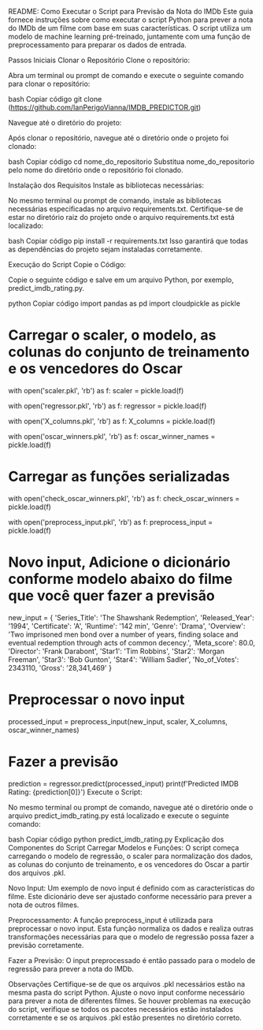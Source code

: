 README: Como Executar o Script para Previsão da Nota do IMDb
Este guia fornece instruções sobre como executar o script Python para prever a nota do IMDb de um filme com base em suas características. O script utiliza um modelo de machine learning pré-treinado, juntamente com uma função de preprocessamento para preparar os dados de entrada.

Passos Iniciais
Clonar o Repositório
Clone o repositório:

Abra um terminal ou prompt de comando e execute o seguinte comando para clonar o repositório:

bash
Copiar código
git clone (https://github.com/IanPerigoVianna/IMDB_PREDICTOR.git)


Navegue até o diretório do projeto:

Após clonar o repositório, navegue até o diretório onde o projeto foi clonado:

bash
Copiar código
cd nome_do_repositorio
Substitua nome_do_repositorio pelo nome do diretório onde o repositório foi clonado.

Instalação dos Requisitos
Instale as bibliotecas necessárias:

No mesmo terminal ou prompt de comando, instale as bibliotecas necessárias especificadas no arquivo requirements.txt. Certifique-se de estar no diretório raiz do projeto onde o arquivo requirements.txt está localizado:

bash
Copiar código
pip install -r requirements.txt
Isso garantirá que todas as dependências do projeto sejam instaladas corretamente.

Execução do Script
Copie o Código:

Copie o seguinte código e salve em um arquivo Python, por exemplo, predict_imdb_rating.py.

python
Copiar código
import pandas as pd
import cloudpickle as pickle

# Carregar o scaler, o modelo, as colunas do conjunto de treinamento e os vencedores do Oscar
with open('scaler.pkl', 'rb') as f:
    scaler = pickle.load(f)

with open('regressor.pkl', 'rb') as f:
    regressor = pickle.load(f)

with open('X_columns.pkl', 'rb') as f:
    X_columns = pickle.load(f)

with open('oscar_winners.pkl', 'rb') as f:
    oscar_winner_names = pickle.load(f)

# Carregar as funções serializadas
with open('check_oscar_winners.pkl', 'rb') as f:
    check_oscar_winners = pickle.load(f)

with open('preprocess_input.pkl', 'rb') as f:
    preprocess_input = pickle.load(f)

# Novo input, Adicione o dicionário conforme modelo abaixo do filme que você quer fazer a previsão
new_input = {
    'Series_Title': 'The Shawshank Redemption',
    'Released_Year': '1994',
    'Certificate': 'A',
    'Runtime': '142 min',
    'Genre': 'Drama',
    'Overview': 'Two imprisoned men bond over a number of years, finding solace and eventual redemption through acts of common decency.',
    'Meta_score': 80.0,
    'Director': 'Frank Darabont',
    'Star1': 'Tim Robbins',
    'Star2': 'Morgan Freeman',
    'Star3': 'Bob Gunton',
    'Star4': 'William Sadler',
    'No_of_Votes': 2343110,
    'Gross': '28,341,469'
}

# Preprocessar o novo input
processed_input = preprocess_input(new_input, scaler, X_columns, oscar_winner_names)

# Fazer a previsão
prediction = regressor.predict(processed_input)
print(f'Predicted IMDB Rating: {prediction[0]}')
Execute o Script:

No mesmo terminal ou prompt de comando, navegue até o diretório onde o arquivo predict_imdb_rating.py está localizado e execute o seguinte comando:

bash
Copiar código
python predict_imdb_rating.py
Explicação dos Componentes do Script
Carregar Modelos e Funções:
O script começa carregando o modelo de regressão, o scaler para normalização dos dados, as colunas do conjunto de treinamento, e os vencedores do Oscar a partir dos arquivos .pkl.

Novo Input:
Um exemplo de novo input é definido com as características do filme. Este dicionário deve ser ajustado conforme necessário para prever a nota de outros filmes.

Preprocessamento:
A função preprocess_input é utilizada para preprocessar o novo input. Esta função normaliza os dados e realiza outras transformações necessárias para que o modelo de regressão possa fazer a previsão corretamente.

Fazer a Previsão:
O input preprocessado é então passado para o modelo de regressão para prever a nota do IMDb.

Observações
Certifique-se de que os arquivos .pkl necessários estão na mesma pasta do script Python.
Ajuste o novo input conforme necessário para prever a nota de diferentes filmes.
Se houver problemas na execução do script, verifique se todos os pacotes necessários estão instalados corretamente e se os arquivos .pkl estão presentes no diretório correto.
